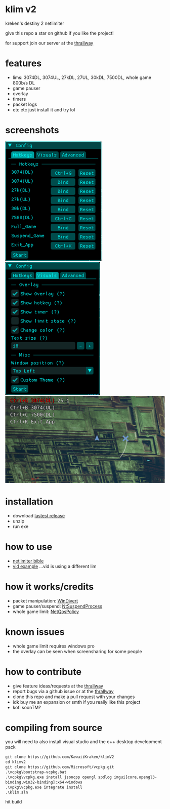 # klim v2
kreken's destiny 2 netlimiter 

give this repo a star on github if you like the project!

for support join our server at the [thrallway](https://thrallway.com)

# features
- lims: 3074DL, 3074UL, 27kDL, 27UL, 30kDL, 7500DL, whole game 800b/s DL
- game pauser
- overlay 
- timers 
- packet logs
- etc etc just install it and try lol

# screenshots
![image failed to load..](https://github.com/KawaiiKraken/klimV2/blob/master/resources/hotkey_tab_new_theme.png "hotkey tab")
![image failed to load..](https://github.com/KawaiiKraken/klimV2/blob/master/resources/visuals_tab_new_theme.png "visual tab")
![image failed to load..](https://github.com/KawaiiKraken/klimV2/blob/master/resources/overlay.png "overlay")
 
# installation
- download [lastest release](https://github.com/KawaiiKraken/klimV2/releases/latest)
- unzip
- run exe

# how to use
- [netlimiter bible](https://docs.google.com/document/d/1CuFbJ4KlbSMqf22lVap2yiSMHxLWRJpiMO1eIIpgtJQ)
- [vid example](https://www.youtube.com/watch?v=zTgaYyAxNZ4&pp=ygUPYXotMSBuZXRsaW1pdGVy) ...vid is using a different lim

# how it works/credits 
- packet manipulation: [WinDivert](https://github.com/basil00/Divert)
- game pauser/suspend: [NtSuspendProcess](https://github.com/diversenok/Suspending-Techniques#suspend-via-ntsuspendprocess)
- whole game limit: [NetQosPolicy](https://learn.microsoft.com/en-us/powershell/module/netqos/)
  
# known issues
- whole game limit requires windows pro
- the overlay can be seen when screensharing for some people 

# how to contribute
- give feature ideas/requests at the [thrallway](https://thrallway.com)
- report bugs via a github issue or at the [thrallway](https://thrallway.com)
- clone this repo and make a pull request with your changes
- idk buy me an expansion or smth if you really like this project
- kofi soonTM?

# compiling from source
you will need to also install visual studio and the c++ desktop development pack
```
git clone https://github.com/KawaiiKraken/klimV2
cd klimv2
git clone https://github.com/Microsoft/vcpkg.git
.\vcpkg\bootstrap-vcpkg.bat
.\vcpkg\vcpkg.exe install jsoncpp opengl spdlog imgui[core,opengl3-binding,win32-binding]:x64-windows 
.\vpkg\vcpkg.exe integrate install
.\klim.sln
```
hit build

